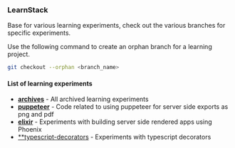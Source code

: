 ### LearnStack
Base for various learning experiments, check out the various branches for specific experiments.

Use the following command to create an orphan branch for a learning project.

``` bash
git checkout --orphan <branch_name>
```

#### List of learning experiments

- [**archives**](https://github.com/hashd/LearnStack/tree/archives) - All archived learning experiments
- [**puppeteer**](https://github.com/hashd/LearnStack/tree/puppeteer) - Code related to using puppeteer for server side exports as png and pdf
- [**elixir**](https://github.com/hashd/LearnStack/tree/elixir) - Experiments with building server side rendered apps using Phoenix
- [**typescript-decorators](https://github.com/hashd/LearnStack/tree/ts-decorators) - Experiments with typescript decorators